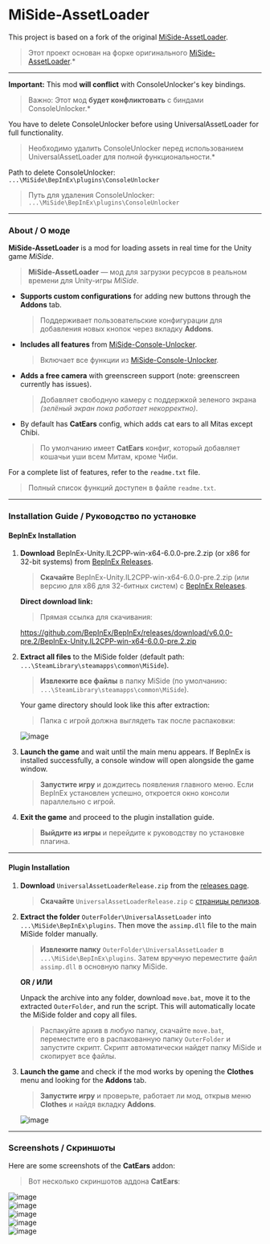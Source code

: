 # MiSide-AssetLoader  

This project is based on a fork of the original [MiSide-AssetLoader](https://github.com/CORRUPTOR2037/MiSide-AssetLoader).  
> Этот проект основан на форке оригинального [MiSide-AssetLoader](https://github.com/CORRUPTOR2037/MiSide-AssetLoader).*  

---

**Important:** This mod **will conflict** with ConsoleUnlocker's key bindings.  
> Важно: Этот мод **будет конфликтовать** с биндами ConsoleUnlocker.*  

You have to delete ConsoleUnlocker before using UniversalAssetLoader for full functionality.  
> Необходимо удалить ConsoleUnlocker перед использованием UniversalAssetLoader для полной функциональности.*  

Path to delete ConsoleUnlocker:  
`...\MiSide\BepInEx\plugins\ConsoleUnlocker`  
> Путь для удаления ConsoleUnlocker:  
> `...\MiSide\BepInEx\plugins\ConsoleUnlocker`  

---

### About / О моде

**MiSide-AssetLoader** is a mod for loading assets in real time for the Unity game *MiSide*.  
> **MiSide-AssetLoader** — мод для загрузки ресурсов в реальном времени для Unity-игры *MiSide*.

- **Supports custom configurations** for adding new buttons through the **Addons** tab.  
  > Поддерживает пользовательские конфигурации для добавления новых кнопок через вкладку **Addons**.

- **Includes all features** from [MiSide-Console-Unlocker](https://github.com/Rist8/MiSide-Console-Unlocker).  
  > Включает все функции из [MiSide-Console-Unlocker](https://github.com/Rist8/MiSide-Console-Unlocker).

- **Adds a free camera** with greenscreen support (note: greenscreen currently has issues).
  > Добавляет свободную камеру с поддержкой зеленого экрана *(зелёный экран пока работает некорректно)*.

- By default has **CatEars** config, which adds cat ears to all Mitas except Chibi.  
  > По умолчанию имеет **CatEars** конфиг, который добавляет кошачьи уши всем Митам, кроме Чиби.

For a complete list of features, refer to the `readme.txt` file.  
> Полный список функций доступен в файле `readme.txt`.

---

### Installation Guide / Руководство по установке

#### **BepInEx Installation**

1. **Download** BepInEx-Unity.IL2CPP-win-x64-6.0.0-pre.2.zip (or x86 for 32-bit systems) from [BepInEx Releases](https://github.com/BepInEx/BepInEx/releases).  
   > **Скачайте** BepInEx-Unity.IL2CPP-win-x64-6.0.0-pre.2.zip (или версию для x86 для 32-битных систем) с [BepInEx Releases](https://github.com/BepInEx/BepInEx/releases).

   **Direct download link:**  
   > Прямая ссылка для скачивания:  

   https://github.com/BepInEx/BepInEx/releases/download/v6.0.0-pre.2/BepInEx-Unity.IL2CPP-win-x64-6.0.0-pre.2.zip  

2. **Extract all files** to the MiSide folder (default path: `...\SteamLibrary\steamapps\common\MiSide`).  
   > **Извлеките все файлы** в папку MiSide (по умолчанию: `...\SteamLibrary\steamapps\common\MiSide`).

   Your game directory should look like this after extraction:  
   > Папка с игрой должна выглядеть так после распаковки:

   ![image](https://github.com/user-attachments/assets/bc7d35bf-3b98-499f-8122-410911d545f2)

3. **Launch the game** and wait until the main menu appears. If BepInEx is installed successfully, a console window will open alongside the game window.  
   > **Запустите игру** и дождитесь появления главного меню. Если BepInEx установлен успешно, откроется окно консоли параллельно с игрой.

4. **Exit the game** and proceed to the plugin installation guide.  
   > **Выйдите из игры** и перейдите к руководству по установке плагина.

---

#### **Plugin Installation**

1. **Download** `UniversalAssetLoaderRelease.zip` from the [releases page](https://github.com/Rist8/MiSide-UniversalAssetLoader/releases/tag/Release-0.9.0).  
   > **Скачайте** `UniversalAssetLoaderRelease.zip` с [страницы релизов](https://github.com/Rist8/MiSide-UniversalAssetLoader/releases/tag/Release-0.9.0).

2. **Extract the folder** `OuterFolder\UniversalAssetLoader` into `...\MiSide\BepInEx\plugins`. Then move the `assimp.dll` file to the main MiSide folder manually.  
   > **Извлеките папку** `OuterFolder\UniversalAssetLoader` в `...\MiSide\BepInEx\plugins`. Затем вручную переместите файл `assimp.dll` в основную папку MiSide.

   **OR / ИЛИ**

   Unpack the archive into any folder, download `move.bat`, move it to the extracted `OuterFolder`, and run the script. This will automatically locate the MiSide folder and copy all files.  
   > Распакуйте архив в любую папку, скачайте `move.bat`, переместите его в распакованную папку `OuterFolder` и запустите скрипт. Скрипт автоматически найдет папку MiSide и скопирует все файлы.

3. **Launch the game** and check if the mod works by opening the **Clothes** menu and looking for the **Addons** tab.  
   > **Запустите игру** и проверьте, работает ли мод, открыв меню **Clothes** и найдя вкладку **Addons**.

   ![image](https://github.com/user-attachments/assets/b380ff52-5c7d-4ebe-9b85-52eda35ce9fb)

---

### Screenshots / Скриншоты

Here are some screenshots of the **CatEars** addon:  
> Вот несколько скриншотов аддона **CatEars**:

![image](https://github.com/user-attachments/assets/76c8d3f0-7bbc-484f-bddb-03db69215b1f)  
![image](https://github.com/user-attachments/assets/e6325bbf-fb06-4757-9384-e07ab47d5212)  
![image](https://github.com/user-attachments/assets/f13dd339-d0a9-4ebc-80aa-c2d0dd12bfd9)  
![image](https://github.com/user-attachments/assets/255db69d-2528-4968-8c9d-551ffab0b17e)  
![image](https://github.com/user-attachments/assets/3478a7ba-e0db-4d9d-ab4d-1ad3c49b2192)

